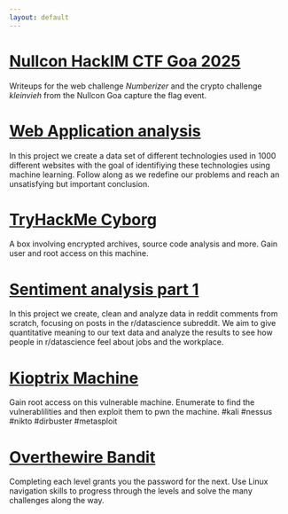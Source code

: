 ```yaml
---
layout: default
---
```


# [Nullcon HackIM CTF Goa 2025](_posts/2025-02-05-Nullcon.md/)
Writeups for the web challenge _Numberizer_ and the crypto challenge _kleinvieh_ from the Nullcon Goa capture the flag event. 

# [Web Application analysis](_posts/2025-01-31-WebApplicationFingerprinting.md/)
In this project we create a data set of different technologies used in 1000 different websites with the goal of identifiying these technologies using machine learning. Follow along as we redefine our problems and reach an unsatisfying but important conclusion. 

# [TryHackMe Cyborg](_posts/2024-12-25-Cyborg.md/)
A box involving encrypted archives, source code analysis and more. Gain user and root access on this machine. 

# [Sentiment analysis part 1](/_posts/2024-11-29-sentiment_analysis.md/)
In this project we create, clean and analyze data in reddit comments from scratch, focusing on posts in the r/datascience subreddit. We aim to give quantitative meaning to our text data and analyze the results to see how people in r/datascience feel about jobs and the workplace. 

# [Kioptrix Machine](/_posts/2024-11-21-Kioptrix.md/)
Gain root access on this vulnerable machine. Enumerate to find the vulnerablilities and then exploit them to pwn the machine. #kali #nessus #nikto #dirbuster #metasploit 

# [Overthewire Bandit](/_posts/2024-11-09-banditlvl18.md/)
Completing each level grants you the password for the next. Use Linux navigation skills to progress through the levels and solve the many challenges along the way.
